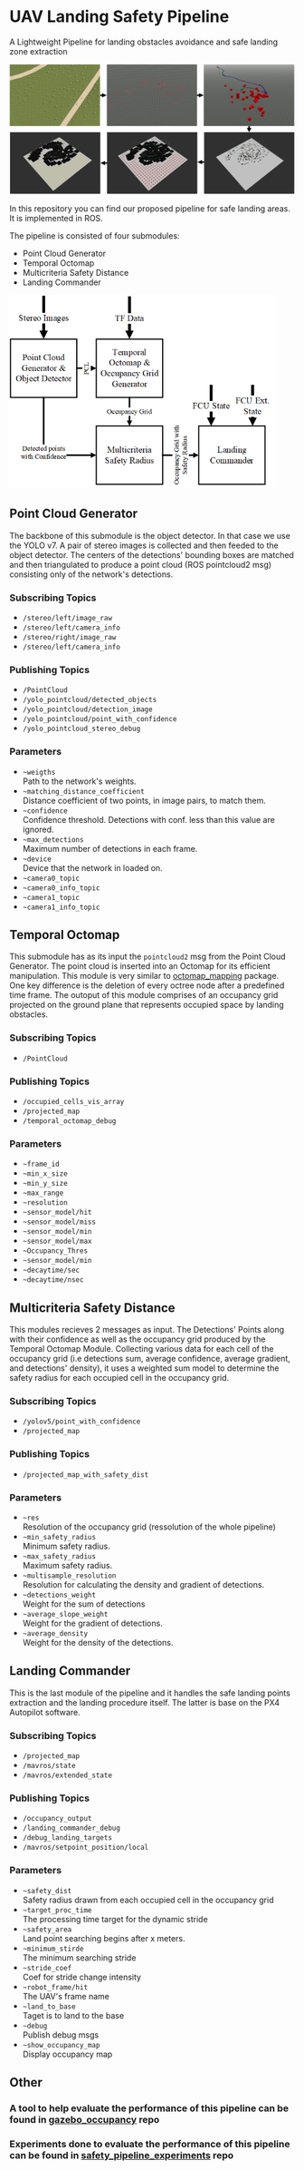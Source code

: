 # UAV Landing Safety Pipeline
A Lightweight Pipeline for landing obstacles avoidance and safe landing zone extraction

<img src="images/GitHub.png" alt="Pipeline Arch" style="height: 229px; width:550px;"/>

In this repository you can find our proposed pipeline for safe landing areas. It is implemented in ROS.

The pipeline is consisted of four submodules:

<ul>
  <li>Point Cloud Generator</li>
  <li>Temporal Octomap</li>
  <li>Multicriteria Safety Distance</li>
  <li>Landing Commander</li>
</ul>

<img src="images/pipeline_arch.png" alt="Pipeline Arch" style="height: 341px; width:472px;"/>

## __Point Cloud Generator__
The backbone of this submodule is the object detector. In that case we use the YOLO v7. A pair of stereo images is collected and then feeded to the object detector. The centers of the detections' bounding boxes are matched and then triangulated to produce a point cloud (ROS pointcloud2 msg) consisting only of the network's detections.

### Subscribing Topics
<ul>
  <li><code>/stereo/left/image_raw</code></li>
  <li><code>/stereo/left/camera_info</code></li>
  <li><code>/stereo/right/image_raw</code></li>
  <li><code>/stereo/left/camera_info</code></li>
</ul>

### Publishing Topics
<ul>
  <li><code>/PointCloud</code></li>
  <li><code>/yolo_pointcloud/detected_objects</code></li>
  <li><code>/yolo_pointcloud/detection_image</code></li>
  <li><code>/yolo_pointcloud/point_with_confidence</code></li>
  <li><code>/yolo_pointcloud_stereo_debug</code></li>
</ul>

### Parameters
<ul>
  <li><code>~weigths</code></li>
  Path to the network's weights.
  <li><code>~matching_distance_coefficient</code></li>
  Distance coefficient of two points, in image pairs, to match them.
  <li><code>~confidence</code></li>
  Confidence threshold. Detections with conf. less than this value are ignored.
  <li><code>~max_detections</code></li>
  Maximum number of detections in each frame.
  <li><code>~device</code></li>
  Device that the network in loaded on.
  <li><code>~camera0_topic</code></li>
  <li><code>~camera0_info_topic</code></li>
  <li><code>~camera1_topic</code></li>
  <li><code>~camera1_info_topic</code></li>
</ul>

## __Temporal Octomap__
This submodule has as its input the <code>pointcloud2</code> msg from the Point Cloud Generator. The point cloud is inserted into an Octomap for its efficient manipulation. This module is very similar to [octomap_mapping](https://github.com/OctoMap/octomap_mapping.git) package. One key difference is the deletion of every octree node after a predefined time frame. The outoput of this module comprises of an occupancy grid projected on the ground plane that represents occupied space by landing obstacles.

### Subscribing Topics
<ul>
  <li><code>/PointCloud</code></li>
</ul>

### Publishing Topics
<ul>
  <li><code>/occupied_cells_vis_array</code></li>
  <li><code>/projected_map</code></li>
  <li><code>/temporal_octomap_debug</code></li>
</ul>

### Parameters
<ul>
  <li><code>~frame_id</code></li>
  <li><code>~min_x_size</code></li>
  <li><code>~min_y_size</code></li>
  <li><code>~max_range</code></li>
  <li><code>~resolution</code></li>
  <li><code>~sensor_model/hit</code></li>
  <li><code>~sensor_model/miss</code></li>
  <li><code>~sensor_model/min</code></li>
  <li><code>~sensor_model/max</code></li>
  <li><code>~Occupancy_Thres</code></li>
  <li><code>~sensor_model/min</code></li>
  <li><code>~decaytime/sec</code></li>
  <li><code>~decaytime/nsec</code></li>
</ul>

## __Multicriteria Safety Distance__
This modules recieves 2 messages as input. The Detections' Points along with their confidence as well as the occupancy grid produced by the Temporal Octomap Module. Collecting various data for each cell of the occupancy grid (i.e detections sum, average confidence, average gradient, and detections' density), it uses a weighted sum model to determine the safety radius for each occupied cell in the occupancy grid.

### Subscribing Topics
<ul>
  <li><code>/yolov5/point_with_confidence</code></li>
  <li><code>/projected_map</code></li>
</ul>

### Publishing Topics
<ul>
  <li><code>/projected_map_with_safety_dist</code></li>
</ul>

### Parameters
<ul>
  <li><code>~res</code></li>
  Resolution of the occupancy grid (ressolution of the whole pipeline)
  <li><code>~min_safety_radius</code></li>
  Minimum safety radius.
  <li><code>~max_safety_radius</code></li>
  Maximum safety radius.
  <li><code>~multisample_resolution</code></li>
  Resolution for calculating the density and gradient of detections.
  <li><code>~detections_weight</code></li>
  Weight for the sum of detections
  <li><code>~average_slope_weight</code></li>
  Weight for the gradient of detections.
  <li><code>~average_density</code></li>
  Weight for the density of the detections.
</ul>


## __Landing Commander__
This is the last module of the pipeline and it handles the safe landing points extraction and the landing procedure itself. The latter is base on the PX4 Autopilot software.

### Subscribing Topics
<ul>
  <li><code>/projected_map</code></li>
  <li><code>/mavros/state</code></li>
  <li><code>/mavros/extended_state</code></li>
</ul>

### Publishing Topics
<ul>
  <li><code>/occupancy_output</code></li>
  <li><code>/landing_commander_debug</code></li>
  <li><code>/debug_landing_targets</code></li>
  <li><code>/mavros/setpoint_position/local</code></li>
</ul>

### Parameters
<ul>
  <li><code>~safety_dist</code></li>
  Safety radius drawn from each occupied cell in the occupancy grid
  <li><code>~target_proc_time</code></li>
  The processing time target for the dynamic stride
  <li><code>~safety_area</code></li>
  Land point searching begins after x meters.
  <li><code>~minimum_stirde</code></li>
  The minimum searching stride
  <li><code>~stride_coef</code></li>
  Coef for stride change intensity
  <li><code>~robot_frame/hit</code></li>
  The UAV's frame name
  <li><code>~land_to_base</code></li>
  Taget is to land to the base 
  <li><code>~debug</code></li>
  Publish debug msgs
  <li><code>~show_occupancy_map</code></li>
  Display occupancy map  
</ul>


## __Other__


### A tool to help evaluate the performance of this pipeline can be found in [gazebo_occupancy](https://github.com/telemc97/gazebo_occupancy.git) repo

### Experiments done to evaluate the performance of this pipeline can be found in [safety_pipeline_experiments](https://github.com/telemc97/safety_pipeline_experiments.git) repo

